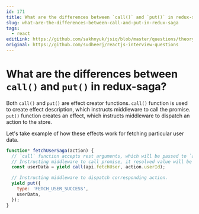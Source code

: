```yaml
---
id: 171
title: What are the differences between `call()` and `put()` in redux-saga?
slug: what-are-the-differences-between-call-and-put-in-redux-saga
tags:
  - react
editLink: https://github.com/sakhnyuk/jsiq/blob/master/questions/theory/react/171.md
original: https://github.com/sudheerj/reactjs-interview-questions
---
```


# What are the differences between `call()` and `put()` in redux-saga?

Both `call()` and `put()` are effect creator functions. `call()` function is used to create effect description, which instructs middleware to call the promise. `put()` function creates an effect, which instructs middleware to dispatch an action to the store.

Let's take example of how these effects work for fetching particular user data.

```javascript
function* fetchUserSaga(action) {
  // `call` function accepts rest arguments, which will be passed to `api.fetchUser` function.
  // Instructing middleware to call promise, it resolved value will be assigned to `userData` variable
  const userData = yield call(api.fetchUser, action.userId);

  // Instructing middleware to dispatch corresponding action.
  yield put({
    type: 'FETCH_USER_SUCCESS',
    userData,
  });
}
```
